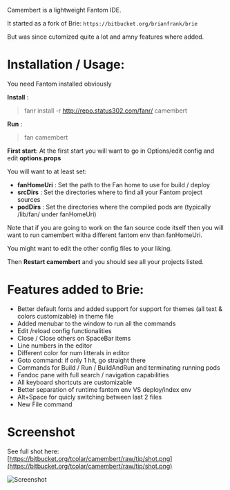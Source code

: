 Camembert is a lightweight Fantom IDE.

It started as a fork of Brie: `https://bitbucket.org/brianfrank/brie`

But was since cutomized quite a lot and amny features where added.

# Installation / Usage:
You need Fantom installed obviously

**Install** :
> fanr install -r http://repo.status302.com/fanr/ camembert

**Run** :
> fan camembert

**First start**: At the first start you will want to go in Options/edit config and edit **options.props**

You will want to at least set:

* **fanHomeUri** : Set the path to the Fan home to use for build / deploy
* **srcDirs**    : Set the directories where to find all your Fantom project sources
* **podDirs**    : Set the directories where the compiled pods are (typically /lib/fan/ under fanHomeUri)

Note that if you are going to work on the fan source code itself then you will want to run camembert witha different fantom env than fanHomeUri.

You might want to edit the other config files to your liking.

Then **Restart camembert** and you should see all your projects listed.

# Features added to Brie:
* Better default fonts and added support for support for themes (all text & colors customizable) in theme file
* Added menubar to the window to run all the commands
* Edit /reload config functionalities
* Close / Close others on SpaceBar items
* Line numbers in the editor
* Different color for num litterals in editor
* Goto command: if only 1 hit, go straight there
* Commands for Build / Run / BuildAndRun and terminating running pods
* Fandoc pane with full search / navigation capabilities
* All keyboard shortcuts are customizable
* Better separation of runtime fantom env VS deploy/index env
* Alt+Space for quicly switching between last 2 files
* New File command

# Screenshot

See full shot here: [https://bitbucket.org/tcolar/camembert/raw/tip/shot.png](https://bitbucket.org/tcolar/camembert/raw/tip/shot.png)

![Screenshot](https://bitbucket.org/tcolar/camembert/raw/tip/shot.png)


